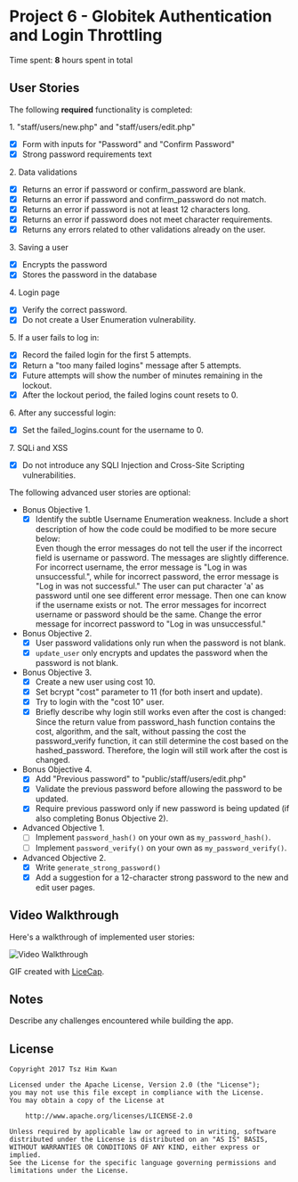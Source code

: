 # Project 6 - Globitek Authentication and Login Throttling

Time spent: **8** hours spent in total

## User Stories

The following **required** functionality is completed:

1\. "staff/users/new.php" and "staff/users/edit.php"
  * [x]  Form with inputs for "Password" and "Confirm Password"
  * [x]  Strong password requirements text

2\. Data validations
  * [x]  Returns an error if password or confirm_password are blank.
  * [x]  Returns an error if password and confirm_password do not match.
  * [x]  Returns an error if password is not at least 12 characters long.
  * [x]  Returns an error if password does not meet character requirements.
  * [x]  Returns any errors related to other validations already on the user.

3\. Saving a user
  * [x]  Encrypts the password
  * [x]  Stores the password in the database

4\. Login page
  * [x]  Verify the correct password.
  * [x]  Do not create a User Enumeration vulnerability.

5\. If a user fails to log in:
  * [x]  Record the failed login for the first 5 attempts.
  * [x]  Return a "too many failed logins" message after 5 attempts.
  * [x]  Future attempts will show the number of minutes remaining in the lockout.
  * [x]  After the lockout period, the failed logins count resets to 0.

6\. After any successful login:
  * [x]  Set the failed_logins.count for the username to 0.

7\. SQLi and XSS
  * [x]  Do not introduce any SQLI Injection and Cross-Site Scripting vulnerabilities.

The following advanced user stories are optional:

* Bonus Objective 1\.
  * [x]  Identify the subtle Username Enumeration weakness. Include a short description of how the code could be modified to be more secure below: </br>
  Even though the error messages do not tell the user if the incorrect field is username or password. The messages are slightly difference. For incorrect username, the error message is "Log in was unsuccessful.", while for incorrect password, the error message is "Log in was not successful." The user can put character 'a' as password until one see different error message. Then one can know if the username exists or not. The error messages for incorrect username or password should be the same. Change the error message for incorrect password to "Log in was unsuccessful."

* Bonus Objective 2\.
  * [x]  User password validations only run when the password is not blank.
  * [x]  `update_user` only encrypts and updates the password when the password is not blank.

* Bonus Objective 3\.
  * [x]  Create a new user using cost 10.
  * [x]  Set bcrypt "cost" parameter to 11 (for both insert and update).
  * [x]  Try to login with the "cost 10" user.
  * [x]  Briefly describe why login still works even after the cost is changed: </br>
  Since the return value from password_hash function contains the cost, algorithm, and the salt, without passing the cost the password_verify function, it can still determine the cost based on the hashed_password. Therefore, the login will still work after the cost is changed. 

* Bonus Objective 4\.
  * [x]  Add "Previous password" to "public/staff/users/edit.php"
  * [x]  Validate the previous password before allowing the password to be updated.
  * [x]  Require previous password only if new password is being updated (if also completing Bonus Objective 2).

* Advanced Objective 1\.
  * [ ]  Implement `password_hash()` on your own as `my_password_hash()`.
  * [ ]  Implement `password_verify()` on your own as `my_password_verify()`.

* Advanced Objective 2\.
  * [x]  Write `generate_strong_password()`
  * [x]  Add a suggestion for a 12-character strong password to the new and edit user pages.

## Video Walkthrough

Here's a walkthrough of implemented user stories:

<img src='http://i.imgur.com/EPErdTx.gif' title='Video Walkthrough' width='' alt='Video Walkthrough' />

GIF created with [LiceCap](http://www.cockos.com/licecap/).

## Notes

Describe any challenges encountered while building the app.

## License

    Copyright 2017 Tsz Him Kwan

    Licensed under the Apache License, Version 2.0 (the "License");
    you may not use this file except in compliance with the License.
    You may obtain a copy of the License at

        http://www.apache.org/licenses/LICENSE-2.0

    Unless required by applicable law or agreed to in writing, software
    distributed under the License is distributed on an "AS IS" BASIS,
    WITHOUT WARRANTIES OR CONDITIONS OF ANY KIND, either express or implied.
    See the License for the specific language governing permissions and
    limitations under the License.
